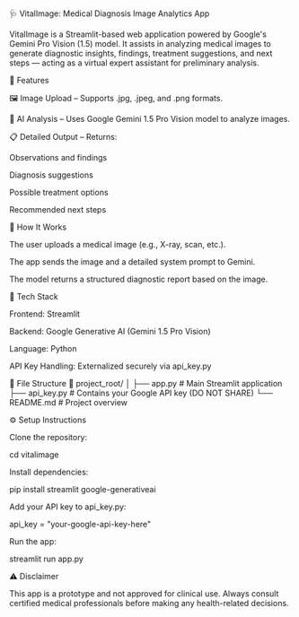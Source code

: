 🩺 VitalImage: Medical Diagnosis Image Analytics App

VitalImage is a Streamlit-based web application powered by Google's Gemini Pro Vision (1.5) model. It assists in analyzing medical images to generate diagnostic insights, findings, treatment suggestions, and next steps — acting as a virtual expert assistant for preliminary analysis.

🚀 Features

🖼️ Image Upload – Supports .jpg, .jpeg, and .png formats.

🤖 AI Analysis – Uses Google Gemini 1.5 Pro Vision model to analyze images.

📋 Detailed Output – Returns:

Observations and findings

Diagnosis suggestions

Possible treatment options

Recommended next steps

🧠 How It Works

The user uploads a medical image (e.g., X-ray, scan, etc.).

The app sends the image and a detailed system prompt to Gemini.

The model returns a structured diagnostic report based on the image.

🔧 Tech Stack

Frontend: Streamlit

Backend: Google Generative AI (Gemini 1.5 Pro Vision)

Language: Python

API Key Handling: Externalized securely via api_key.py

📂 File Structure
📁 project_root/
│
├── app.py               # Main Streamlit application
├── api_key.py           # Contains your Google API key (DO NOT SHARE)
└── README.md            # Project overview

⚙️ Setup Instructions

Clone the repository:


cd vitalimage


Install dependencies:

pip install streamlit google-generativeai


Add your API key to api_key.py:

api_key = "your-google-api-key-here"


Run the app:

streamlit run app.py

⚠️ Disclaimer

This app is a prototype and not approved for clinical use. Always consult certified medical professionals before making any health-related decisions.



